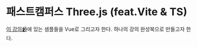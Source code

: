 # 패스트캠퍼스 Three.js (feat.Vite & TS)

[이 강의📹](https://fastcampus.co.kr/dev_online_interactive)에 있는 샘플들을 Vue로 그리고자 한다.
하나의 강의 완성북으로 만들고자 한다.